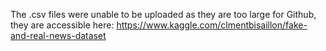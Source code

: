 The .csv files were unable to be uploaded as they are too large for Github, they are accessible here: https://www.kaggle.com/clmentbisaillon/fake-and-real-news-dataset
